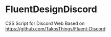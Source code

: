 # FluentDesignDiscord
CSS Script for Discord Web 
Based on https://github.com/TakosThings/Fluent-Discord
